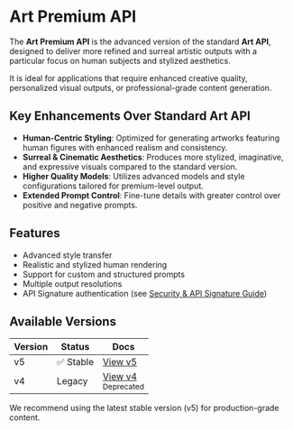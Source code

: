 # Art Premium API

The **Art Premium API** is the advanced version of the standard **Art API**, designed to deliver more refined and surreal artistic outputs with a particular focus on human subjects and stylized aesthetics.

It is ideal for applications that require enhanced creative quality, personalized visual outputs, or professional-grade content generation.

## Key Enhancements Over Standard Art API

- **Human-Centric Styling**: Optimized for generating artworks featuring human figures with enhanced realism and consistency.
- **Surreal & Cinematic Aesthetics**: Produces more stylized, imaginative, and expressive visuals compared to the standard version.
- **Higher Quality Models**: Utilizes advanced models and style configurations tailored for premium-level output.
- **Extended Prompt Control**: Fine-tune details with greater control over positive and negative prompts.

## Features

- Advanced style transfer
- Realistic and stylized human rendering
- Support for custom and structured prompts
- Multiple output resolutions
- API Signature authentication (see [Security & API Signature Guide](../security/api-signature.md))

## Available Versions

| Version | Status      | Docs                   |
|---------|-------------|------------------------|
| v5      | ✅ Stable   | [View v5](v5.md)       |
| v4      | Legacy      | [View v4](v4.md) <br> <small>Deprecated</small>      |

We recommend using the latest stable version (v5) for production-grade content.